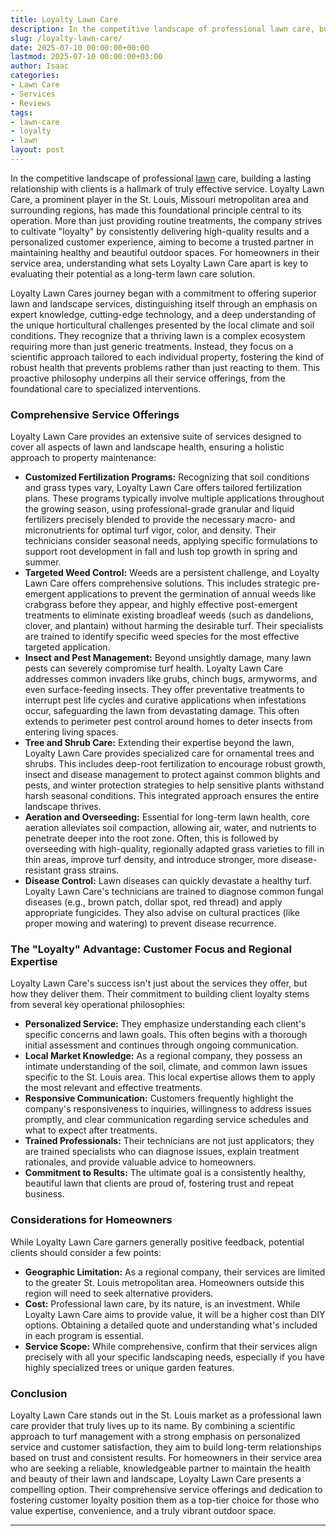 ```yaml
---
title: Loyalty Lawn Care
description: In the competitive landscape of professional lawn care, building a lasting relationship with clients is a hallmark of truly effective service.
slug: /loyalty-lawn-care/
date: 2025-07-10 00:00:00+00:00
lastmod: 2025-07-10 00:00:00+03:00
author: Isaac
categories:
- Lawn Care
- Services
- Reviews
tags:
- lawn-care
- loyalty
- lawn
layout: post
---
```

In the competitive landscape of professional [lawn](https://pestpolicy.com/10-essential-lawn-and-garden-tools-for-fall/) care, building a lasting relationship with clients is a hallmark of truly effective service. Loyalty Lawn Care, a prominent player in the St. Louis, Missouri metropolitan area and surrounding regions, has made this foundational principle central to its operation. More than just providing routine treatments, the company strives to cultivate "loyalty" by consistently delivering high-quality results and a personalized customer experience, aiming to become a trusted partner in maintaining healthy and beautiful outdoor spaces. For homeowners in their service area, understanding what sets Loyalty Lawn Care apart is key to evaluating their potential as a long-term lawn care solution.

Loyalty Lawn Cares journey began with a commitment to offering superior lawn and landscape services, distinguishing itself through an emphasis on expert knowledge, cutting-edge technology, and a deep understanding of the unique horticultural challenges presented by the local climate and soil conditions. They recognize that a thriving lawn is a complex ecosystem requiring more than just generic treatments. Instead, they focus on a scientific approach tailored to each individual property, fostering the kind of robust health that prevents problems rather than just reacting to them. This proactive philosophy underpins all their service offerings, from the foundational care to specialized interventions.

### Comprehensive Service Offerings

Loyalty Lawn Care provides an extensive suite of services designed to cover all aspects of lawn and landscape health, ensuring a holistic approach to property maintenance:

* **Customized Fertilization Programs:** Recognizing that soil conditions and grass types vary, Loyalty Lawn Care offers tailored fertilization plans. These programs typically involve multiple applications throughout the growing season, using professional-grade granular and liquid fertilizers precisely blended to provide the necessary macro- and micronutrients for optimal turf vigor, color, and density. Their technicians consider seasonal needs, applying specific formulations to support root development in fall and lush top growth in spring and summer.
* **Targeted Weed Control:** Weeds are a persistent challenge, and Loyalty Lawn Care offers comprehensive solutions. This includes strategic pre-emergent applications to prevent the germination of annual weeds like crabgrass before they appear, and highly effective post-emergent treatments to eliminate existing broadleaf weeds (such as dandelions, clover, and plantain) without harming the desirable turf. Their specialists are trained to identify specific weed species for the most effective targeted application.
* **Insect and Pest Management:** Beyond unsightly damage, many lawn pests can severely compromise turf health. Loyalty Lawn Care addresses common invaders like grubs, chinch bugs, armyworms, and even surface-feeding insects. They offer preventative treatments to interrupt pest life cycles and curative applications when infestations occur, safeguarding the lawn from devastating damage. This often extends to perimeter pest control around homes to deter insects from entering living spaces.
* **Tree and Shrub Care:** Extending their expertise beyond the lawn, Loyalty Lawn Care provides specialized care for ornamental trees and shrubs. This includes deep-root fertilization to encourage robust growth, insect and disease management to protect against common blights and pests, and winter protection strategies to help sensitive plants withstand harsh seasonal conditions. This integrated approach ensures the entire landscape thrives.
* **Aeration and Overseeding:** Essential for long-term lawn health, core aeration alleviates soil compaction, allowing air, water, and nutrients to penetrate deeper into the root zone. Often, this is followed by overseeding with high-quality, regionally adapted grass varieties to fill in thin areas, improve turf density, and introduce stronger, more disease-resistant grass strains.
* **Disease Control:** Lawn diseases can quickly devastate a healthy turf. Loyalty Lawn Care's technicians are trained to diagnose common fungal diseases (e.g., brown patch, dollar spot, red thread) and apply appropriate fungicides. They also advise on cultural practices (like proper mowing and watering) to prevent disease recurrence.

### The "Loyalty" Advantage: Customer Focus and Regional Expertise

Loyalty Lawn Care's success isn't just about the services they offer, but how they deliver them. Their commitment to building client loyalty stems from several key operational philosophies:

* **Personalized Service:** They emphasize understanding each client's specific concerns and lawn goals. This often begins with a thorough initial assessment and continues through ongoing communication.
* **Local Market Knowledge:** As a regional company, they possess an intimate understanding of the soil, climate, and common lawn issues specific to the St. Louis area. This local expertise allows them to apply the most relevant and effective treatments.
* **Responsive Communication:** Customers frequently highlight the company's responsiveness to inquiries, willingness to address issues promptly, and clear communication regarding service schedules and what to expect after treatments.
* **Trained Professionals:** Their technicians are not just applicators; they are trained specialists who can diagnose issues, explain treatment rationales, and provide valuable advice to homeowners.
* **Commitment to Results:** The ultimate goal is a consistently healthy, beautiful lawn that clients are proud of, fostering trust and repeat business.

### Considerations for Homeowners

While Loyalty Lawn Care garners generally positive feedback, potential clients should consider a few points:

* **Geographic Limitation:** As a regional company, their services are limited to the greater St. Louis metropolitan area. Homeowners outside this region will need to seek alternative providers.
* **Cost:** Professional lawn care, by its nature, is an investment. While Loyalty Lawn Care aims to provide value, it will be a higher cost than DIY options. Obtaining a detailed quote and understanding what's included in each program is essential.
* **Service Scope:** While comprehensive, confirm that their services align precisely with all your specific landscaping needs, especially if you have highly specialized trees or unique garden features.

### Conclusion

Loyalty Lawn Care stands out in the St. Louis market as a professional lawn care provider that truly lives up to its name. By combining a scientific approach to turf management with a strong emphasis on personalized service and customer satisfaction, they aim to build long-term relationships based on trust and consistent results. For homeowners in their service area who are seeking a reliable, knowledgeable partner to maintain the health and beauty of their lawn and landscape, Loyalty Lawn Care presents a compelling option. Their comprehensive service offerings and dedication to fostering customer loyalty position them as a top-tier choice for those who value expertise, convenience, and a truly vibrant outdoor space.

---

